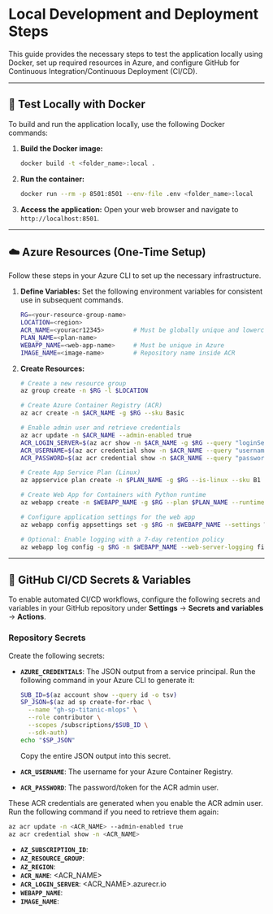 # Local Development and Deployment Steps

This guide provides the necessary steps to test the application locally using Docker, set up required resources in Azure, and configure GitHub for Continuous Integration/Continuous Deployment (CI/CD).

---

## 🚀 Test Locally with Docker

To build and run the application locally, use the following Docker commands:

1.  **Build the Docker image:**
    ```bash
    docker build -t <folder_name>:local .
    ```

2.  **Run the container:**
    ```bash
    docker run --rm -p 8501:8501 --env-file .env <folder_name>:local
    ```

3.  **Access the application:**
    Open your web browser and navigate to `http://localhost:8501`.

---

## ☁️ Azure Resources (One-Time Setup)

Follow these steps in your Azure CLI to set up the necessary infrastructure.

1.  **Define Variables:**
    Set the following environment variables for consistent use in subsequent commands.
    ```bash
    RG=<your-resource-group-name>
    LOCATION=<region>
    ACR_NAME=<youracr12345>        # Must be globally unique and lowercase
    PLAN_NAME=<plan-name>
    WEBAPP_NAME=<web-app-name>     # Must be unique in Azure
    IMAGE_NAME=<image-name>        # Repository name inside ACR
    ```

2.  **Create Resources:**
    ```bash
    # Create a new resource group
    az group create -n $RG -l $LOCATION

    # Create Azure Container Registry (ACR)
    az acr create -n $ACR_NAME -g $RG --sku Basic

    # Enable admin user and retrieve credentials
    az acr update -n $ACR_NAME --admin-enabled true
    ACR_LOGIN_SERVER=$(az acr show -n $ACR_NAME -g $RG --query "loginServer" -o tsv)
    ACR_USERNAME=$(az acr credential show -n $ACR_NAME --query "username" -o tsv)
    ACR_PASSWORD=$(az acr credential show -n $ACR_NAME --query "passwords[0].value" -o tsv)

    # Create App Service Plan (Linux)
    az appservice plan create -n $PLAN_NAME -g $RG --is-linux --sku B1

    # Create Web App for Containers with Python runtime
    az webapp create -n $WEBAPP_NAME -g $RG --plan $PLAN_NAME --runtime "PYTHON|3.11"

    # Configure application settings for the web app
    az webapp config appsettings set -g $RG -n $WEBAPP_NAME --settings WEBSITES_PORT=8501 APP_ENV=prod

    # Optional: Enable logging with a 7-day retention policy
    az webapp log config -g $RG -n $WEBAPP_NAME --web-server-logging filesystem --retention-days 7
    ```

---

## 🔑 GitHub CI/CD Secrets & Variables

To enable automated CI/CD workflows, configure the following secrets and variables in your GitHub repository under **Settings** → **Secrets and variables** → **Actions**.

### Repository Secrets

Create the following secrets:

-   **`AZURE_CREDENTIALS`**: The JSON output from a service principal. Run the following command in your Azure CLI to generate it:
    ```bash
    SUB_ID=$(az account show --query id -o tsv)
    SP_JSON=$(az ad sp create-for-rbac \
      --name "gh-sp-titanic-mlops" \
      --role contributor \
      --scopes /subscriptions/$SUB_ID \
      --sdk-auth)
    echo "$SP_JSON"
    ```
    Copy the entire JSON output into this secret.

-   **`ACR_USERNAME`**: The username for your Azure Container Registry.
-   **`ACR_PASSWORD`**: The password/token for the ACR admin user.

These ACR credentials are generated when you enable the ACR admin user. Run the following command if you need to retrieve them again:
```bash
az acr update -n <ACR_NAME> --admin-enabled true
az acr credential show -n <ACR_NAME>
```

-   **`AZ_SUBSCRIPTION_ID`**: <your-subscription-id>
-   **`AZ_RESOURCE_GROUP`**: <your-resource-group-name>
-   **`AZ_REGION`**: <region>
-   **`ACR_NAME`**: <ACR_NAME>
-   **`ACR_LOGIN_SERVER`**: <ACR_NAME>.azurecr.io
-   **`WEBAPP_NAME`**: <web-app-name>
-   **`IMAGE_NAME`**: <image-name>
